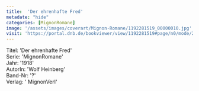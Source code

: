 ```yaml
---
title:  'Der ehrenhafte Fred'
metadate: "hide"
categories: [MignonRomane]
image: '/assets/images/coverart/Mignon-Romane/1192281519_00000010.jpg'
visit: 'https://portal.dnb.de/bookviewer/view/1192281519#page/n0/mode/2up'
---
```

Titel: 'Der ehrenhafte Fred' <br>
Serie: 'MignonRomane' <br>
Jahr: '1918' <br>
AutorIn: 'Wolf Heinberg' <br>
Band-Nr: '?' <br>
Verlag: ' MignonVerl'